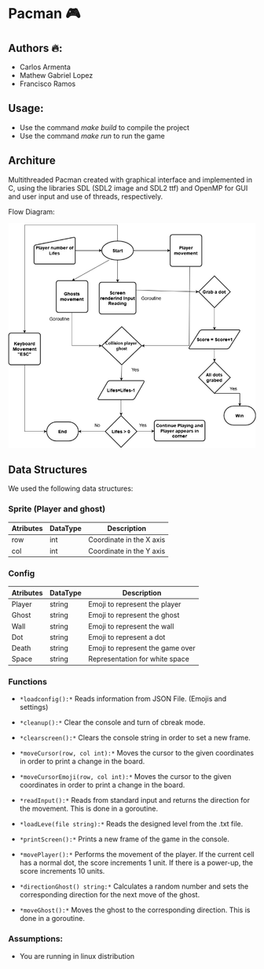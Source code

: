 # Pacman 🎮

## Authors 🔥:

- Carlos Armenta
- Mathew Gabriel Lopez
- Francisco Ramos

## Usage: 
- Use the command *make build* to compile the project
- Use the command *make run* to run the game

## Architure

Multithreaded Pacman created with graphical interface and implemented in C, using the libraries SDL (SDL2 image and SDL2 ttf) and OpenMP for GUI and user input and use of threads, respectively.

Flow Diagram: 

![alt text](https://github.com/CArmenta5/Pacman/blob/main/PacmanDiagram.png?raw=true)

## Data Structures
We used the following data structures: 

### Sprite (Player and ghost)
Atributes | DataType | Description | 
--- | --- | --- |
row | int | Coordinate in the X axis |
col | int | Coordinate in the Y axis | 

### Config
Atributes | DataType | Description | 
--- | --- | --- |
Player | string | Emoji to represent the player |
Ghost | string | Emoji to represent the ghost | 
Wall | string | Emoji to represent the wall |
Dot | string | Emoji to represent a dot | 
Death | string | Emoji to represent the game over |
Space | string | Representation for white space |

### Functions
* `*loadconfig():*` Reads information from JSON File. (Emojis and settings)

* `*cleanup():*` Clear the console and turn of cbreak mode.
* `*clearscreen():*` Clears the console string in order to set a new frame.
* `*moveCursor(row, col int):*` Moves the cursor to the given coordinates in order to print a change in the board.
* `*moveCursorEmoji(row, col int):*` Moves the cursor to the given coordinates in order to print a change in the board.
* `*readInput():*` Reads from standard input and returns the direction for the movement. This is done in a goroutine.
* `*loadLeve(file string):*` Reads the designed level from the .txt file.
* `*printScreen():*` Prints a new frame of the game in the console.
* `*movePlayer():*` Performs the movement of the player. If the current cell has a normal dot, the score increments 1 unit. If there is a power-up, the score increments 10 units.
* `*directionGhost() string:*` Calculates a random number and sets the corresponding direction for the next move of the ghost.
* `*moveGhost():*` Moves the ghost to the corresponding direction. This is done in a goroutine.

### Assumptions:

- You are running in linux distribution


